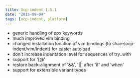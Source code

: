 ```yaml
---
title: Ocp-indent 1.5.1
date: "2015-09-04"
tags: [ocp-indent, platform]
---
```


* generic handling of ppx keywords
* much improved vim binding
* changed installation location of vim bindings (to share/ocp-indent/vim/indent) for easier autoload
* don't increase indentation level for sequences of try..with
* support for '[@'
* restore back-alignment of '&&', '||' after 'if' and 'when'
* support for extensible variant types
